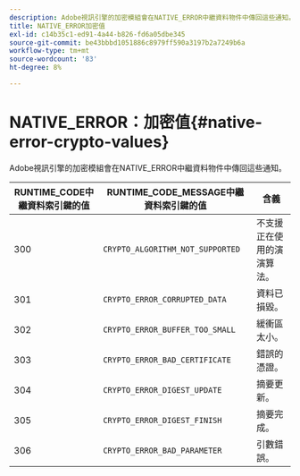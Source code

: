 ```yaml
---
description: Adobe視訊引擎的加密模組會在NATIVE_ERROR中繼資料物件中傳回這些通知。
title: NATIVE_ERROR加密值
exl-id: c14b35c1-ed91-4a44-b826-fd6a05dbe345
source-git-commit: be43bbbd1051886c8979ff590a3197b2a7249b6a
workflow-type: tm+mt
source-wordcount: '83'
ht-degree: 8%

---
```


# NATIVE_ERROR：加密值{#native-error-crypto-values}

Adobe視訊引擎的加密模組會在NATIVE_ERROR中繼資料物件中傳回這些通知。

| RUNTIME_CODE中繼資料索引鍵的值 | RUNTIME_CODE_MESSAGE中繼資料索引鍵的值 | 含義 |
|---|---|---|
| 300 | `CRYPTO_ALGORITHM_NOT_SUPPORTED` | 不支援正在使用的演演算法。 |
| 301 | `CRYPTO_ERROR_CORRUPTED_DATA` | 資料已損毀。 |
| 302 | `CRYPTO_ERROR_BUFFER_TOO_SMALL` | 緩衝區太小。 |
| 303 | `CRYPTO_ERROR_BAD_CERTIFICATE` | 錯誤的憑證。 |
| 304 | `CRYPTO_ERROR_DIGEST_UPDATE` | 摘要更新。 |
| 305 | `CRYPTO_ERROR_DIGEST_FINISH` | 摘要完成。 |
| 306 | `CRYPTO_ERROR_BAD_PARAMETER` | 引數錯誤。 |
